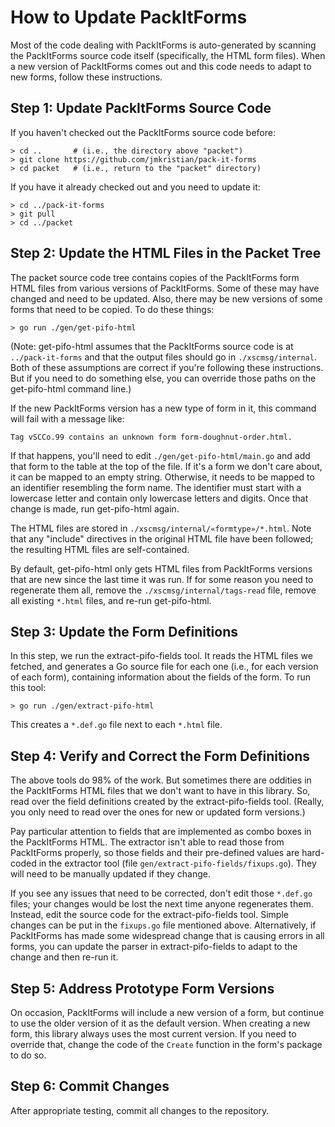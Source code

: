 # How to Update PackItForms

Most of the code dealing with PackItForms is auto-generated by scanning the
PackItForms source code itself (specifically, the HTML form files).  When a new
version of PackItForms comes out and this code needs to adapt to new forms,
follow these instructions.

## Step 1:  Update PackItForms Source Code

If you haven't checked out the PackItForms source code before:

    > cd ..       # (i.e., the directory above "packet")
    > git clone https://github.com/jmkristian/pack-it-forms
    > cd packet   # (i.e., return to the "packet" directory)

If you have it already checked out and you need to update it:

    > cd ../pack-it-forms
    > git pull
    > cd ../packet

## Step 2:  Update the HTML Files in the Packet Tree

The packet source code tree contains copies of the PackItForms form HTML files
from various versions of PackItForms.  Some of these may have changed and need
to be updated.  Also, there may be new versions of some forms that need to be
copied.  To do these things:

    > go run ./gen/get-pifo-html

(Note:  get-pifo-html assumes that the PackItForms source code is at
`../pack-it-forms` and that the output files should go in `./xscmsg/internal`.
Both of these assumptions are correct if you're following these instructions.
But if you need to do something else, you can override those paths on the
get-pifo-html command line.)

If the new PackItForms version has a new type of form in it, this command will
fail with a message like:

    Tag vSCCo.99 contains an unknown form form-doughnut-order.html.

If that happens, you'll need to edit `./gen/get-pifo-html/main.go` and add that
form to the table at the top of the file.  If it's a form we don't care about,
it can be mapped to an empty string.  Otherwise, it needs to be mapped to an
identifier resembling the form name.  The identifier must start with a lowercase
letter and contain only lowercase letters and digits.  Once that change is made,
run get-pifo-html again.

The HTML files are stored in `./xscmsg/internal/«formtype»/*.html`.  Note that
any "include" directives in the original HTML file have been followed; the
resulting HTML files are self-contained.

By default, get-pifo-html only gets HTML files from PackItForms versions that
are new since the last time it was run.  If for some reason you need to
regenerate them all, remove the `./xscmsg/internal/tags-read` file, remove all
existing `*.html` files, and re-run get-pifo-html.

## Step 3:  Update the Form Definitions

In this step, we run the extract-pifo-fields tool.  It reads the HTML files we
fetched, and generates a Go source file for each one (i.e., for each version of
each form), containing information about the fields of the form.  To run this
tool:

    > go run ./gen/extract-pifo-html

This creates a `*.def.go` file next to each `*.html` file.

## Step 4:  Verify and Correct the Form Definitions

The above tools do 98% of the work.  But sometimes there are oddities in the
PackItForms HTML files that we don't want to have in this library.  So, read
over the field definitions created by the extract-pifo-fields tool.  (Really,
you only need to read over the ones for new or updated form versions.)

Pay particular attention to fields that are implemented as combo boxes in the
PackItForms HTML.  The extractor isn't able to read those from PackItForms
properly, so those fields and their pre-defined values are hard-coded in the
extractor tool (file `gen/extract-pifo-fields/fixups.go`).  They will need to be
manually updated if they change.

If you see any issues that need to be corrected, don't edit those `*.def.go`
files; your changes would be lost the next time anyone regenerates them.
Instead, edit the source code for the extract-pifo-fields tool.  Simple changes
can be put in the `fixups.go` file mentioned above.  Alternatively, if
PackItForms has made some widespread change that is causing errors in all forms,
you can update the parser in extract-pifo-fields to adapt to the change and then
re-run it.

## Step 5:  Address Prototype Form Versions

On occasion, PackItForms will include a new version of a form, but continue to
use the older version of it as the default version.  When creating a new form,
this library always uses the most current version.  If you need to override
that, change the code of the `Create` function in the form's package to do so.

## Step 6:  Commit Changes

After appropriate testing, commit all changes to the repository.
